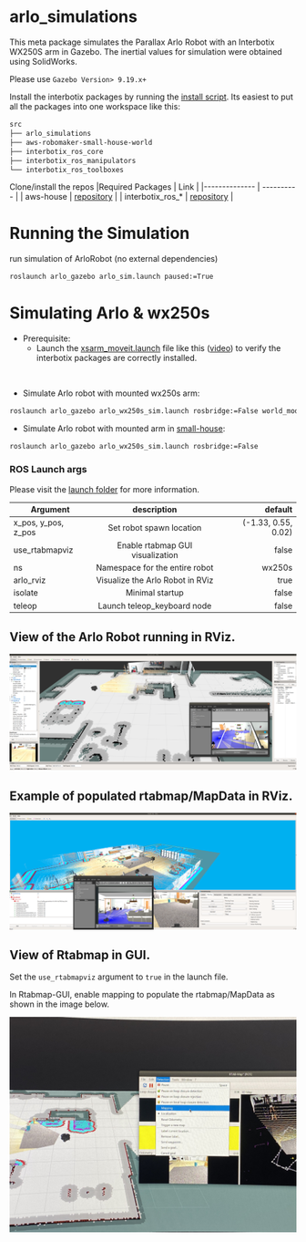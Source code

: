 # arlo_simulations
This meta package simulates the Parallax Arlo Robot with an Interbotix WX250S arm in Gazebo. The inertial values for simulation were obtained using SolidWorks.  

Please use `Gazebo Version> 9.19.x+`

Install the interbotix packages by running the [install script](https://github.com/Interbotix/interbotix_ros_manipulators/tree/main/interbotix_ros_xsarms/install/amd64). Its easiest to put all the packages into one workspace like this:

```
src
├── arlo_simulations
├── aws-robomaker-small-house-world
├── interbotix_ros_core
├── interbotix_ros_manipulators
└── interbotix_ros_toolboxes
```
Clone/install the repos
|Required Packages    |  Link                                                                                   |
|--------------       | ----------                                                                              |
| aws-house           | [repository](https://github.com/aws-robotics/aws-robomaker-small-house-world)           |
| interbotix_ros_*    | [repository](https://github.com/Interbotix/interbotix_ros_manipulators)                 |

# Running the Simulation
run simulation of ArloRobot (no external dependencies)
```bash
roslaunch arlo_gazebo arlo_sim.launch paused:=True
```
# Simulating Arlo & wx250s 
* Prerequisite:
  - Launch the [xsarm_moveit.launch](https://github.com/Interbotix/interbotix_ros_manipulators/blob/main/interbotix_ros_xsarms/interbotix_xsarm_moveit/launch/xsarm_moveit.launch) file like this ([video](https://youtu.be/k3zkgN7TYTE?t=455)) to verify the interbotix packages are correctly installed.  
<br/>

* Simulate Arlo robot with mounted wx250s arm:
```bash
roslaunch arlo_gazebo arlo_wx250s_sim.launch rosbridge:=False world_modifier:=EMPTY
```
* Simulate Arlo robot with mounted arm in [small-house](https://github.com/aws-robotics/aws-robomaker-small-house-world):
```bash
roslaunch arlo_gazebo arlo_wx250s_sim.launch rosbridge:=False
```

### ROS Launch args

Please visit the [launch folder](/launch/README.md) for more information.

|Argument               | description                           | default                   |
|-----------------------|:-------------------------------------:|--------------------------:|
|x_pos, y_pos, z_pos    | Set robot spawn location              | (-1.33, 0.55, 0.02)       |
|use_rtabmapviz         | Enable rtabmap GUI visualization      | false                     |
|ns                     | Namespace for the entire robot        | wx250s                    |
|arlo_rviz              | Visualize the Arlo Robot in RViz      | true                      |
|isolate                | Minimal startup                       | false                     |
|teleop                 | Launch teleop_keyboard node           | false                     |




## View of the Arlo Robot running in RViz.
![This is an image](/resources/images/rviz_gazebo.png)

## Example of populated rtabmap/MapData in RViz.
![This is an image](/resources/images/MapData_after_mapping.png)

## View of Rtabmap in GUI.
Set the `use_rtabmapviz` argument to `true` in the launch file.

In Rtabmap-GUI, enable mapping to populate the rtabmap/MapData as shown in the image below.

![This is an image](/resources/images/rtabmapviz_enable_mapping.jpg)


